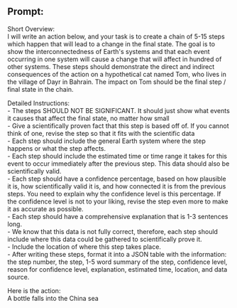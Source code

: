 ## Prompt:
Short Overview:\
I will write an action below, and your task is to create a chain of 5-15 steps
which happen that will lead to a change in the final state. The goal is to show
the interconnectedness of Earth's systems and that each event occurring in one
system will cause a change that will affect in hundred of other systems. These
steps should demonstrate the direct and indirect consequences of the action on
a hypothetical cat named Tom, who lives in the village of Dayr in Bahrain. The
impact on Tom should be the final step / final state in the chain.

Detailed Instructions:\
\- The steps SHOULD NOT BE SIGNIFICANT. It should just show what events it
causes that affect the final state, no matter how small\
\- Give a scientifically proven fact that this step is based off of. If you
cannot think of one, revise the step so that it fits with the scientific data\
\- Each step should include the general Earth system where the step happens or
what the step affects.\
\- Each step should include the estimated time or time range it takes for this
event to occur immediately after the previous step. This data should also be
scientifically valid.\
\- Each step should have a confidence percentage, based on how plausible it is,
how scientifically valid it is, and how connected it is from the previous
steps. You need to explain why the confidence level is this percentage. If the
confidence level is not to your liking, revise the step even more to make it as
accurate as possible.\
\- Each step should have a comprehensive explanation that is 1-3 sentences
long.\
\- We know that this data is not fully correct, therefore, each step should
include where this data could be gathered to scientifically prove it.\
\- Include the location of where this step takes place.\
\- After writing these steps, format it into a JSON table with the information:
the step number, the step, 1-5 word summary of the step, confidence level,
reason for confidence level, explanation, estimated time, location, and data
source.

Here is the action:\
A bottle falls into the China sea
